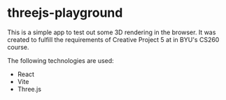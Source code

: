 # threejs-playground

This is a simple app to test out some 3D rendering in the browser. It was created to fulfill the requirements of Creative Project 5 at in BYU's CS260 course.

The following technologies are used:

- React
- Vite
- Three.js
